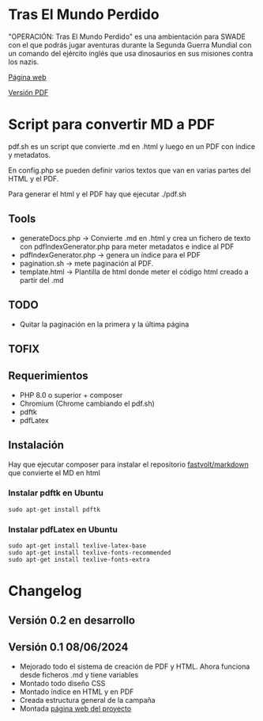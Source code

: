 # Tras El Mundo Perdido
"OPERACIÓN: Tras El Mundo Perdido" es una ambientación para SWADE con el que podrás jugar aventuras durante la Segunda Guerra Mundial con un comando del ejército inglés que usa dinosaurios en sus misiones contra los nazis.

[Página web](https://mundoperdido.gwannon.com/)

[Versión PDF](https://mundoperdido.gwannon.com/pdf/)


# Script para convertir MD a PDF
pdf.sh es un script que convierte .md en .html y luego en un PDF con índice y metadatos.

En config.php se pueden definir varios textos que van en varias partes del HTML y el PDF.

Para generar el html y el PDF hay que ejecutar ./pdf.sh

## Tools
* generateDocs.php -> Convierte .md en .html y crea un fichero de texto con pdfIndexGenerator.php para meter metadatos e indice al PDF 
* pdfIndexGenerator.php -> genera un índice para el PDF
* pagination.sh -> mete paginación al PDF.
* template.html -> Plantilla de html donde meter el código html creado a partir del .md

## TODO
* Quitar la paginación en la primera y la última página

## TOFIX

## Requerimientos
* PHP 8.0 o superior + composer
* Chromium (Chrome cambiando el pdf.sh)
* pdftk
* pdfLatex

## Instalación

Hay que ejecutar composer para instalar el repositorio [fastvolt/markdown](https://github.com/fastvolt/markdown) que convierte el MD en html

### Instalar pdftk en Ubuntu
```
sudo apt-get install pdftk
```

### Instalar pdfLatex en Ubuntu
```
sudo apt-get install texlive-latex-base
sudo apt-get install texlive-fonts-recommended
sudo apt-get install texlive-fonts-extra
```

# Changelog

## Versión 0.2 en desarrollo

## Versión 0.1 08/06/2024
* Mejorado todo el sistema de creación de PDF y HTML. Ahora funciona desde ficheros .md y tiene variables
* Montado todo diseño CSS
* Montado índice en HTML y en PDF
* Creada estructura general de la campaña
* Montada [página web del proyecto](https://mundoperdido.gwannon.com/)